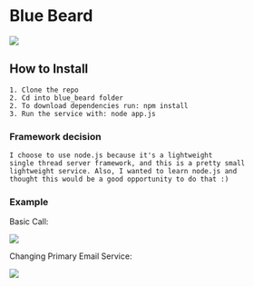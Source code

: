# Blue Beard
![](https://t4.ftcdn.net/jpg/02/92/52/69/360_F_292526993_EU4yqXtH6ut53hNsNmiwjY5YPSxXGqgL.jpg)
## How to Install
```
1. Clone the repo
2. Cd into blue_beard folder
2. To download dependencies run: npm install
3. Run the service with: node app.js
```
### Framework decision
```$xslt
I choose to use node.js because it's a lightweight
single thread server framework, and this is a pretty small 
lightweight service. Also, I wanted to learn node.js and 
thought this would be a good opportunity to do that :)
```

### Example
Basic Call:

![](https://user-images.githubusercontent.com/54955992/135929207-ccf81dda-a9d4-4cd5-a57b-757a9e483b5f.png)

Changing Primary Email Service:

![](https://user-images.githubusercontent.com/54955992/135929278-0e9ea245-1e44-4bfc-a6ce-95fc679d8cbe.png)

